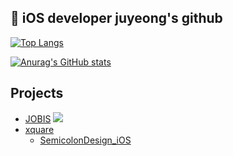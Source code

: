 ##  iOS developer juyeong's github
[![Top Langs](https://github-readme-stats.vercel.app/api/top-langs/?username=juyeong525&layout=compact)](https://github.com/2yev1n/github-readme-stats)

[![Anurag's GitHub stats](https://github-readme-stats.vercel.app/api?username=juyeong525&show_icons=true&theme=tokyonight)](https://github.com/juyeong525/github-readme-stats)

## Projects
* [JOBIS](https://github.com/Team-return/JOBIS-DSM-iOS-v2)
<a href="https://apps.apple.com/kr/app/jobis-%EC%B7%A8%EC%97%85%EC%9D%98-%EC%A7%80%EB%A6%84%EA%B8%B8/id6450888392"><img src="뱃지이미지url"/></a>
* [xquare](https://github.com/team-xquare/xquare-iOS)
  * [SemicolonDesign_iOS](https://github.com/semicolondsm/SemicolonDesign_iOS)
